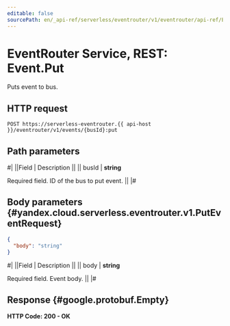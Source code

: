 ```yaml
---
editable: false
sourcePath: en/_api-ref/serverless/eventrouter/v1/eventrouter/api-ref/Event/put.md
---
```


# EventRouter Service, REST: Event.Put

Puts event to bus.

## HTTP request

```
POST https://serverless-eventrouter.{{ api-host }}/eventrouter/v1/events/{busId}:put
```

## Path parameters

#|
||Field | Description ||
|| busId | **string**

Required field. ID of the bus to put event. ||
|#

## Body parameters {#yandex.cloud.serverless.eventrouter.v1.PutEventRequest}

```json
{
  "body": "string"
}
```

#|
||Field | Description ||
|| body | **string**

Required field. Event body. ||
|#

## Response {#google.protobuf.Empty}

**HTTP Code: 200 - OK**